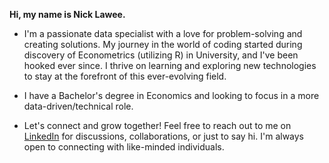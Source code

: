 **Hi, my name is Nick Lawee.**

- I'm a passionate data specialist with a love for problem-solving and creating solutions. My journey in the world of coding started during discovery of Econometrics (utilizing R) in University, and I've been hooked ever since. I thrive on learning and exploring new technologies to stay at the forefront of this ever-evolving field.
  
- I have a Bachelor's degree in Economics and looking to focus in a more data-driven/technical role.

- Let's connect and grow together! Feel free to reach out to me on [LinkedIn](https://www.linkedin.com/in/chan-lawee) for discussions, collaborations, or just to say hi. I'm always open to connecting with like-minded individuals.

<!---
nlawee/nlawee is a ✨ special ✨ repository because its `README.md` (this file) appears on your GitHub profile.
You can click the Preview link to take a look at your changes.
--->
